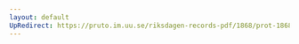 ```yaml
---
layout: default
UpRedirect: https://pruto.im.uu.se/riksdagen-records-pdf/1868/prot-1868--ak--123/prot-1868--ak--123_007.pdf
---
```

